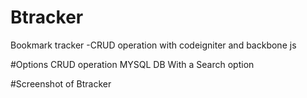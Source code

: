 # Btracker
Bookmark tracker -CRUD operation with codeigniter and backbone js

#Options
CRUD operation
MYSQL DB
With a Search option

#Screenshot of Btracker

